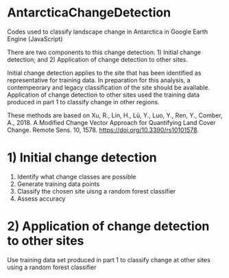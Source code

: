 # AntarcticaChangeDetection
Codes used to classify landscape change in Antarctica in Google Earth Engine (JavaScript)

There are two components to this change detection: 1) Initial change detection; and 2) Application of change detection to other sites.

Initial change detection applies to the site that has been identified as representative for training data. In preparation for this analysis, a contempeorary and legacy classification of the site should be available.
Application of change detection to other sites used the training data produced in part 1 to classify change in other regions. 

These methods are based on Xu, R., Lin, H., Lü, Y., Luo, Y., Ren, Y., Comber, A., 2018. A Modified Change Vector Approach for Quantifying Land Cover Change. Remote Sens. 10, 1578. https://doi.org/10.3390/rs10101578.

# 1) Initial change detection

1) Identify what change classes are possible 
2) Generate training data points 
3) Classify the chosen site uisng a random forest classifier
4) Assess accuracy

# 2) Application of change detection to other sites

Use training data set produced in part 1 to classify change at other sites using a random forest classifier
